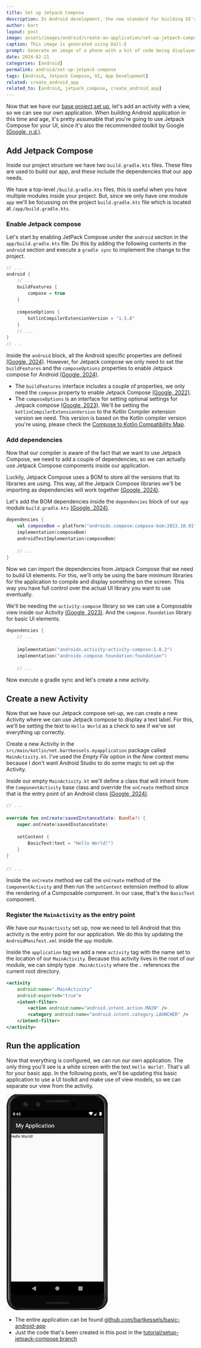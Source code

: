 ```yaml
---
title: Set up Jetpack Compose
description: In Android development, the new standard for building UI's is Jetpack Compose. But how do you actually set it up for your application?
author: bart
layout: post
image: assets/images/android/create-an-application/set-up-jetpack-compose.png
caption: This image is generated using Dall-E
prompt: Generate an image of a phone with a bit of code being displayed behind the Android logo in a minimalistic flat style
date: 2024-02-21
categories: [android]
permalink: android/set-up-jetpack-compose
tags: [Android, Jetpack Compose, UI, App Development]
related: create_android_app
related_to: [android, jetpack_compose, create_android_app]
---
```


Now that we have our [base project set up](./2024-02-14-create-an-android-app.md), let's add an activity with a view, so we can see our own application. When building Android application in this time and age, it's pretty assumable that you're going to use Jetpack Compose for your UI, since it's also the recommended toolkit by Google [(Google, n.d.)](https://developer.android.com/jetpack/compose).

## Add Jetpack Compose

Inside our project structure we have two `build.gradle.kts` files. These files are used to build our app, and these include the dependencies that our app needs.

We have a top-level `/build.gradle.kts` files, this is useful when you have multiple modules inside your project. But, since we only have one module `app` we'll be focussing on the project `build.gradle.kts` file which is located at `/app/build.gradle.kts`.

### Enable Jetpack compose

Let's start by enabling JetPack Compose under the `android` section in the `app/build.gradle.kts` file. Do this by adding the following contents in the `android` section and execute a `gradle sync` to implement the change to the project.

```kotlin
// ...
android {
    // ...
    buildFeatures {
        compose = true
    }

    composeOptions {
        kotlinCompilerExtensionVersion = "1.5.8"
    }
    // ...
}
// ...
```

Inside the `android` block, all the Android specific properties are defined [(Google, 2024)](https://developer.android.com/build#sample_app-module_build_script). However, for Jetpack compose we only need to set the `buildFeatures` and the `composeOptions` properties to enable Jetpack compose for Android [(Google, 2024)](https://developer.android.com/jetpack/compose/setup).

* The `buildFeatures` interface includes a couple of properties, we only need the `compose` property to enable Jetpack Compose [(Google, 2022)](https://developer.android.com/reference/tools/gradle-api/7.4/com/android/build/api/dsl/BuildFeatures#compose()).
* The `composeOptions` is an interface for setting optional settings for Jetpack compose [(Google, 2023)](https://developer.android.com/reference/tools/gradle-api/7.2/com/android/build/api/dsl/ComposeOptions). We'll be setting the `kotlinCompilerExtensionVersion` to the Kotlin Compiler extension version we need. This version is based on the Kotlin compiler version you're using, please check the [Compose to Kotlin Compatibility Map](https://developer.android.com/jetpack/androidx/releases/compose-kotlin).

### Add dependencies

Now that our compiler is aware of the fact that we want to use Jetpack Compose, we need to add a couple of dependencies, so we can actually use Jetpack Compose components inside our application.

Luckily, Jetpack Compose uses a BOM to store all the versions that its libraries are using. This way, all the Jetpack Compose libraries we'll be importing as dependencies will work together [(Google, 2024)](https://developer.android.com/jetpack/compose/bom).

Let's add the BOM dependencies inside the `dependencies` block of our `app` module `build.gradle.kts` [(Google, 2024)](https://developer.android.com/jetpack/compose/setup#kotlin_1).

```kotlin
dependencies {
    val composeBom = platform("androidx.compose:compose-bom:2023.10.01")
    implementation(composeBom)
    androidTestImplementation(composeBom)
    
    // ...
}
```

Now we can import the dependencies from Jetpack Compose that we need to build UI elements. For this, we'll only be using the bare minimum libraries for the application to compile and display something on the screen. This way you have full control over the actual UI library you want to use eventually.

We'll be needing the `activity-compose` library so we can use a Composable view inside our Activity [(Google, 2023)](https://developer.android.com/reference/kotlin/androidx/activity/compose/package-summary). And the `compose.foundation` library for basic UI elements.

```kotlin
dependencies {
    // ...
   
    implementation("androidx.activity:activity-compose:1.8.2")
    implementation("androidx.compose.foundation:foundation") 
    
    // ...
```

Now execute a gradle sync and let's create a new activity.

## Create a new Activity

Now that we have our Jetpack compose set-up, we can create a new Activity where we can use Jetpack compose to display a text label. For this, we'll be setting the text to `Hello World` as a check to see if we've set everything up correctly.

Create a new Activity in the `src/main/kotlin/net.bartkessels.myapplication` package called `MainActivity.kt`. I've used the _Empty File_ option in the _New_ context menu because I don't want Android Studio to do some magic to set up the Activity.

Inside our empty `MainActivity.kt` we'll define a class that will inherit from the `ComponentActivity` base class and override the `onCreate` method since that is the entry point of an Android class [(Google, 2024)](https://developer.android.com/guide/components/activities/activity-lifecycle).

```kotlin
// ...

override fun onCreate(savedInstanceState: Bundle?) {
    super.onCreate(savedInstanceState)

    setContent {
        BasicText(text = "Hello World!")
    }
}

// ...

```

Inside the `onCreate` method we call the `onCreate` method of the `ComponentActivity` and then run the `setContent` extension method to allow the rendering of a Composable component. In our case, that's the `BasicText` component.

### Register the `MainActivity` as the entry point

We have our `MainActivity` set up, now we need to tell Android that this activity is the entry point for our application. We do this by updating the `AndroidManifest.xml` inside the `app` module.

Inside the `application` tag we add a new `activity` tag with the name set to the location of our `MainActivity`. Because this activity lives in the root of our module, we can simply type `.MainActivity` where the `.` references the current root directory.

```xml
<activity
    android:name=".MainActivity"
    android:exported="true">
    <intent-filter>
        <action android:name="android.intent.action.MAIN" />
        <category android:name="android.intent.category.LAUNCHER" />
    </intent-filter>
</activity>
```

## Run the application

Now that everything is configured, we can run our own application. The only thing you'll see is a white screen with the text `Hello World!`. That's all for your basic app. In the following posts, we'll be updating this basic application to use a UI toolkit and make use of view models, so we can separate our view from the activity.

![Our basic Android app](/assets/images/android/create-an-application/basic-android-application.png)

* The entire application can be found [github.com/bartkessels/basic-android-app](https://github.com/bartkessels/basic-android-app)
* Just the code that's been created in this post in the [tutorial/setup-jetpack-compose branch](https://github.com/bartkessels/basic-android-app/tree/tutorial/setup-jetpack-compose)